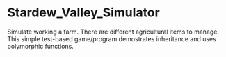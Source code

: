 # Stardew_Valley_Simulator
 Simulate working a farm. There are different agricultural items to manage. This simple test-based game/program demostrates inheritance and uses polymorphic functions. 
